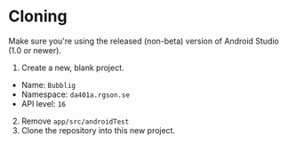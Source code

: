 # Cloning

Make sure you're using the released (non-beta) version of Android Studio (1.0 or newer).

1. Create a new, blank project. 
  * Name: `Bubblig`
  * Namespace: `da401a.rgson.se`
  * API level: `16`
2. Remove `app/src/androidTest`
3. Clone the repository into this new project.
